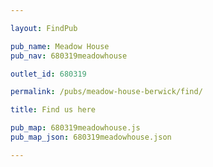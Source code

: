 ```yaml
---

layout: FindPub

pub_name: Meadow House
pub_nav: 680319meadowhouse

outlet_id: 680319

permalink: /pubs/meadow-house-berwick/find/

title: Find us here

pub_map: 680319meadowhouse.js
pub_map_json: 680319meadowhouse.json

---
```


